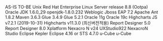 AS-IS	TO-BE
Unix	Red Hat Enterprise Linux Server release 8.8 (Ootpa)
Oracle JDK 1.6.0_29	openjdk-1.8.0.232
Weblogic	Jboss EAP 7.2
Apache Ant 1.8.2	Maven 3.6.3
Glue 3.4.9	Glue 5.2.1
Oracle 11g	Oracle 19c
Highcharts JS v7.2.1 (2019-10-31)	Highcharts v11.3.0 (최신버전적용)
Report Designer 5.0	Report Designer 8.0
Xplatform	Nexacro N v24
UXStudio922	NexacroN Studio
Eclipse Kepler	Eclipse 4.16 or STS 4.7.0
u-Cube	u-Cube
